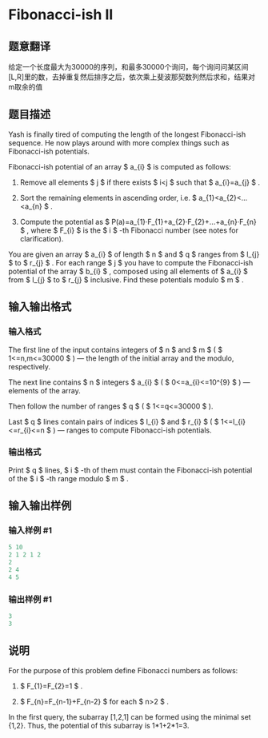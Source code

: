 # Fibonacci-ish II

## 题意翻译

给定一个长度最大为30000的序列，和最多30000个询问，每个询问问某区间[L,R]里的数，去掉重复然后排序之后，依次乘上斐波那契数列然后求和，结果对m取余的值

## 题目描述

Yash is finally tired of computing the length of the longest Fibonacci-ish sequence. He now plays around with more complex things such as Fibonacci-ish potentials.

Fibonacci-ish potential of an array $ a_{i} $ is computed as follows:

1. Remove all elements $ j $ if there exists $ i&lt;j $ such that $ a_{i}=a_{j} $ .

2. Sort the remaining elements in ascending order, i.e. $ a_{1}&lt;a_{2}&lt;...&lt;a_{n} $ .

3. Compute the potential as $ P(a)=a_{1}·F_{1}+a_{2}·F_{2}+...+a_{n}·F_{n} $ , where $ F_{i} $ is the $ i $ -th Fibonacci number (see notes for clarification).

You are given an array $ a_{i} $ of length $ n $ and $ q $ ranges from $ l_{j} $ to $ r_{j} $ . For each range $ j $ you have to compute the Fibonacci-ish potential of the array $ b_{i} $ , composed using all elements of $ a_{i} $ from $ l_{j} $ to $ r_{j} $ inclusive. Find these potentials modulo $ m $ .

## 输入输出格式

### 输入格式

The first line of the input contains integers of $ n $ and $ m $ ( $ 1<=n,m<=30000 $ ) — the length of the initial array and the modulo, respectively.

The next line contains $ n $ integers $ a_{i} $ ( $ 0<=a_{i}<=10^{9} $ ) — elements of the array.

Then follow the number of ranges $ q $ ( $ 1<=q<=30000 $ ).

Last $ q $ lines contain pairs of indices $ l_{i} $ and $ r_{i} $ ( $ 1<=l_{i}<=r_{i}<=n $ ) — ranges to compute Fibonacci-ish potentials.

### 输出格式

Print $ q $ lines, $ i $ -th of them must contain the Fibonacci-ish potential of the $ i $ -th range modulo $ m $ .

## 输入输出样例

### 输入样例 #1

```cpp
5 10
2 1 2 1 2
2
2 4
4 5

```
### 输出样例 #1

```cpp
3
3

```
## 说明

For the purpose of this problem define Fibonacci numbers as follows:

1. $ F_{1}=F_{2}=1 $ .

2. $ F_{n}=F_{n-1}+F_{n-2} $ for each $ n&gt;2 $ .

In the first query, the subarray \[1,2,1\] can be formed using the minimal set {1,2}. Thus, the potential of this subarray is 1\*1+2\*1=3.

